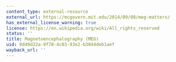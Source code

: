 ```yaml
---
content_type: external-resource
external_url: https://mcgovern.mit.edu/2014/09/08/meg-matters/
has_external_license_warning: true
license: https://en.wikipedia.org/wiki/All_rights_reserved
status: ''
title: Magnetoencephalography (MEG)
uid: 8d49d32a-9f78-4c03-93e2-b3044deb1aef
wayback_url: ''
---
```

